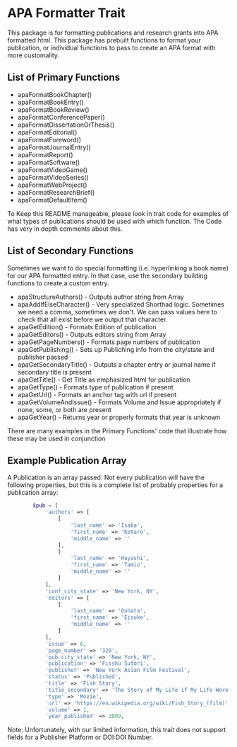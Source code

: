 # APA Formatter Trait

This package is for formatting publications and research grants into APA formatted html. This package has prebuilt functions to format your publication, or individual functions to pass to create an APA format with more customality.

## List of Primary Functions

- apaFormatBookChapter()
- apaFormatBookEntry()
- apaFormatBookReview()
- apaFormatConferencePaper()
- apaFormatDissertationOrThesis()
- apaFormatEditorial()
- apaFormatForeword()
- apaFormatJournalEntry()
- apaFormatReport()
- apaFormatSoftware()
- apaFormatVideoGame()
- apaFormatVideoSeries()
- apaFormatWebProject()
- apaFormatResearchBrief()
- apaFormatDefaultItem()

To Keep this README manageable, please look in trait code for examples of what types of publications should be used with which function. The Code has very in depth comments about this.

## List of Secondary Functions
Sometimes we want to do special formatting (i.e. hyperlinking a book name) for our APA formatted entry. In that case, use the secondary building functions to create a custom entry.

- apaStructureAuthors() - Outputs author string from Array
- apaAddIfElseCharacter() - Very specialized Shorthad logic. Sometimes we need a comma, sometimes we don't. We can pass values here to check that all exist before we output that character.
- apaGetEdition() - Formats Edition of publication
- apaGetEditors() - Outputs editors string from Array
- apaGetPageNumbers() - Formats page numbers of publication
- apaGetPublishing() - Sets up Publiching info from the city/state and publisher passed
- apaGetSecondaryTitle() - Outputs a chapter entry or journal name if secondary title is present
- apaGetTitle() - Get Title as emphasized html for publication
- apaGetType() - Formats type of publication if present
- apaGetUrl() - Formats an anchor tag with url if present
- apaGetVolumeAndIssue() - Formats Volume and Issue appropriately if none, some, or both are present
- apaGetYear() - Returns year or properly formats that year is unknown

There are many examples in the Primary Functions' code that illustrate how these may be used in conjunction

## Example Publication Array

A Publication is an array passed. Not every publication will have the following properties, but this is a complete list of probably properties for a publication array:

```php
        $pub = [
            'authors' => [
                [
                    'last_name' => 'Isaka',
                    'first_name' => 'Kotaro',
                    'middle_name' => ''
                ],
                [
                    'last_name' => 'Hayashi',
                    'first_name' => 'Tamio',
                    'middle_name' => ''
                ]
            ],
            'conf_city_state' => 'New York, NY',
            'editors' => [
                [
                    'last_name' => 'Oohata',
                    'first_name' => 'Eisuke',
                    'middle_name' => ''
                ]
            ],
            'issue' => 6,
            'page_number' => '320',
            'pub_city_state' => 'New York, NY',
            'publication' => 'Fisshū Sutōrī',
            'publisher' => 'New York Asian Film Festival',
            'status' => 'Published',
            'title' => 'Fish Story',
            'title_secondary' => 'The Story of My Life if My Life Were a Fish',
            'type' => 'Movie',
            'url' => 'https://en.wikipedia.org/wiki/Fish_Story_(film)',
            'volume' => 1,
            'year_published' => 2009,
```

Note: Unfortunately, with our limited information, this trait does not support fields for a Publisher Platform or DOI:DOI Number.
